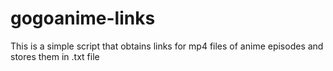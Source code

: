 # gogoanime-links
This is a simple script that obtains links for mp4 files of anime episodes and stores them in .txt file
